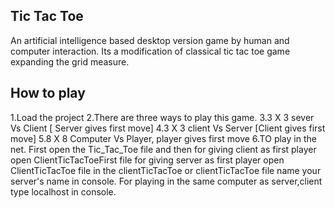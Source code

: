 ## Tic Tac Toe
An artificial intelligence based desktop version game by human and computer interaction. Its a modification of classical tic tac toe game expanding the grid measure.

## How to play
1.Load the project
2.There are three ways to play this game.
3.3 X 3 sever Vs Client [ Server gives first move]
4.3 X 3 client Vs Server [Client gives first move]
5.8 X 8 Computer Vs Player, player gives first move
6.TO play in the net. First open the Tic_Tac_Toe file and then
   for giving client as first player open ClientTicTacToeFirst file
   for giving server as first player open ClientTicTacToe file
in the clientTicTacToe or clientTicTacToe file name your server's name in console.
For playing in the same computer as server,client type localhost in console.
